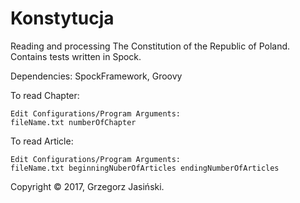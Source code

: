 # Konstytucja
Reading and processing The Constitution of the Republic of Poland. Contains tests written in Spock.

Dependencies: SpockFramework, Groovy

To read Chapter:
```
Edit Configurations/Program Arguments:
fileName.txt numberOfChapter
```

To read Article:
```
Edit Configurations/Program Arguments:
fileName.txt beginningNuberOfArticles endingNumberOfArticles
```

Copyright © 2017, Grzegorz Jasiński.
